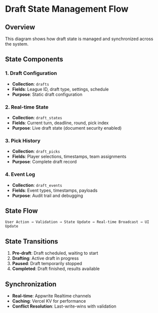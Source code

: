 # Draft State Management Flow

## Overview
This diagram shows how draft state is managed and synchronized across the system.

## State Components

### 1. Draft Configuration
- **Collection**: `drafts`
- **Fields**: League ID, draft type, settings, schedule
- **Purpose**: Static draft configuration

### 2. Real-time State
- **Collection**: `draft_states`
- **Fields**: Current turn, deadline, round, pick index
- **Purpose**: Live draft state (document security enabled)

### 3. Pick History
- **Collection**: `draft_picks`
- **Fields**: Player selections, timestamps, team assignments
- **Purpose**: Complete draft record

### 4. Event Log
- **Collection**: `draft_events`
- **Fields**: Event types, timestamps, payloads
- **Purpose**: Audit trail and debugging

## State Flow
```
User Action → Validation → State Update → Real-time Broadcast → UI Update
```

## State Transitions
1. **Pre-draft**: Draft scheduled, waiting to start
2. **Drafting**: Active draft in progress
3. **Paused**: Draft temporarily stopped
4. **Completed**: Draft finished, results available

## Synchronization
- **Real-time**: Appwrite Realtime channels
- **Caching**: Vercel KV for performance
- **Conflict Resolution**: Last-write-wins with validation
